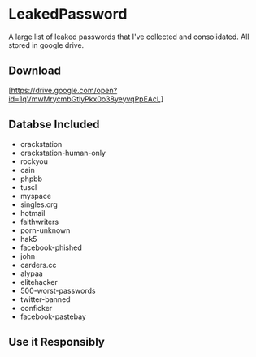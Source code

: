 # LeakedPassword

A large list of leaked passwords that I've collected and consolidated. All stored in google drive.

## Download

[https://drive.google.com/open?id=1qVmwMrycmbGtlyPkx0o38yeyvqPpEAcL]

## Databse Included

* crackstation
* crackstation-human-only
* rockyou
* cain
* phpbb
* tuscl
* myspace
* singles.org
* hotmail
* faithwriters
* porn-unknown
* hak5
* facebook-phished
* john
* carders.cc
* alypaa
* elitehacker
* 500-worst-passwords
* twitter-banned
* conficker
* facebook-pastebay

## Use it Responsibly
